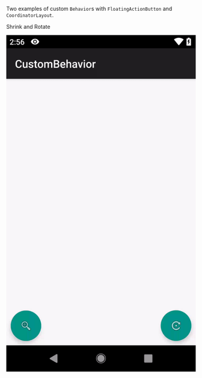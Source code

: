 Two examples of custom `Behavior`s with `FloatingActionButton` and `CoordinatorLayout`.

Shrink and Rotate

![](https://raw.githubusercontent.com/nazmulidris/custombehavior/master/docs/screenshot.gif)
